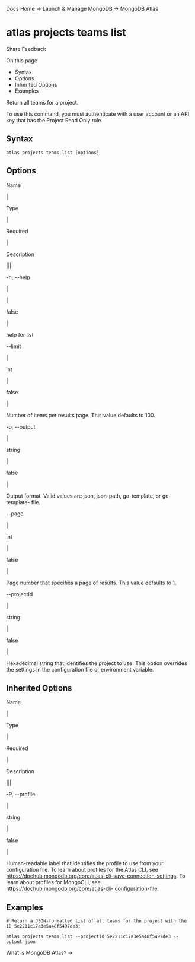 Docs Home → Launch & Manage MongoDB → MongoDB Atlas

# atlas projects teams list

Share Feedback

On this page

  * Syntax
  * Options
  * Inherited Options
  * Examples

Return all teams for a project.

To use this command, you must authenticate with a user account or an API key
that has the Project Read Only role.

## Syntax

    
    
    atlas projects teams list [options]  
      
  
## Options

Name

|

Type

|

Required

|

Description  
  
|||  
  
-h, --help

|

|

false

|

help for list  
  
\--limit

|

int

|

false

|

Number of items per results page. This value defaults to 100.  
  
-o, --output

|

string

|

false

|

Output format. Valid values are json, json-path, go-template, or go-template-
file.  
  
\--page

|

int

|

false

|

Page number that specifies a page of results. This value defaults to 1.  
  
\--projectId

|

string

|

false

|

Hexadecimal string that identifies the project to use. This option overrides
the settings in the configuration file or environment variable.  
  
## Inherited Options

Name

|

Type

|

Required

|

Description  
  
|||  
  
-P, --profile

|

string

|

false

|

Human-readable label that identifies the profile to use from your
configuration file. To learn about profiles for the Atlas CLI, see
https://dochub.mongodb.org/core/atlas-cli-save-connection-settings. To learn
about profiles for MongoCLI, see https://dochub.mongodb.org/core/atlas-cli-
configuration-file.  
  
## Examples

    
    
    # Return a JSON-formatted list of all teams for the project with the ID 5e2211c17a3e5a48f5497de3:  
      
    atlas projects teams list --projectId 5e2211c17a3e5a48f5497de3 --output json  
  
What is MongoDB Atlas? →

